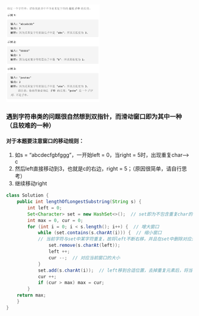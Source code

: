 <img src = 'https://github.com/leopardv10/DataStructure-and-ComputerAlgorithm/blob/master/%E6%BB%91%E5%8A%A8%E7%AA%97%E5%8F%A3%EF%BC%88%E5%8F%8C%E6%8C%87%E9%92%88%E7%9A%84%E4%B8%80%E7%A7%8D%EF%BC%89/images/lc3.png?raw=true' width = 50%>

### 遇到字符串类的问题很自然想到双指针，而滑动窗口即为其中一种（且较难的一种）

#### 对于本题要注意窗口的移动规则：

1. 如s = “abcdecfgbfggg”，一开始left = 0，当right = 5时，出现重复char--> c
2. 然后left直接移动到3，也就是c的右边，right = 5；（原因很简单，请自行思考）
3. 继续移动right

```java
class Solution {
    public int lengthOfLongestSubstring(String s) {
        int left = 0;
        Set<Character> set = new HashSet<>();  // set即为不包含重复char的窗口
        int max = 0, cur = 0;
        for (int i = 0; i < s.length(); i++) {  // 增大窗口
            while (set.contains(s.charAt(i))) {  // 缩小窗口
            // 当前字符与set中某字符重复，故将left不断右移，并且在set中删除对应元素，起到缩小窗口的作用
                set.remove(s.charAt(left));
                left ++;
                cur --;  // 对应当前窗口的大小
            }
            set.add(s.charAt(i));  // left移到合适位置，去掉重复元素后，将当前字符加入窗口
            cur ++;  
            if (cur > max) max = cur;
        }
    return max;
    }
}
```
